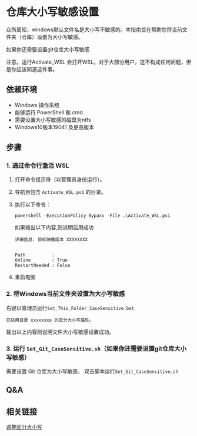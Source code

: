 # 仓库大小写敏感设置

众所周知，windows默认文件名是大小写不敏感的。本指南旨在帮助您将当前文件夹（仓库）设置为大小写敏感。


如果你还需要设置git仓库大小写敏感


注意。运行Activate_WSL 会打开WSL。对于大部分用户，这不构成任何问题，但是你应该知道这件事。

## 依赖环境

- Windows 操作系统
- 能够运行 PowerShell 和 cmd
- 需要设置大小写敏感的磁盘为ntfs
- Windows10版本19041 及更高版本

## 步骤

### 1. 通过命令行激活 WSL

1. 打开命令提示符（以管理员身份运行）。
2. 导航到包含 `Activate_WSL.ps1` 的目录。
3. 执行以下命令：

   ```shell
   powershell -ExecutionPolicy Bypass -File .\Activate_WSL.ps1
   ```

   如果输出以下内容,则说明启用成功

   ```shell
   详细信息: 目标映像版本 XXXXXXXX


   Path          :
   Online        : True
   RestartNeeded : False
   ```

4. 重启电脑

### 2. 将Windows当前文件夹设置为大小写敏感

右键以管理员运行`Set_This_Folder_CaseSensitive.bat`

   ```shell
   已启用目录 xxxxxxxe 的区分大小写属性。
   ```

输出以上内容则说明文件大小写敏感设置成功。

### 3. 运行 `Set_Git_CaseSensitive.sh`（如果你还需要设置git仓库大小写敏感）

需要设置 Git 仓库为大小写敏感。
双击脚本运行`Set_Git_CaseSensitive.sh`

## Q&A

## 相关链接

[调整区分大小写](https://learn.microsoft.com/zh-cn/windows/wsl/case-sensitivity#error-access-denied)
